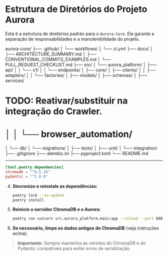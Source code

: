 # Estrutura de Diretórios do Projeto Aurora

Esta é a estrutura de diretórios padrão para o `Aurora-Core`. Ela garante a separação de responsabilidades e a manutenibilidade do projeto.

aurora-core/
├── .github/
│   └── workflows/
│       └── ci.yml
├── docs/
│   ├── ARCHITECTURE_SUMMARY.md
│   ├── CONVENTIONAL_COMMITS_EXAMPLES.md
│   └── PULL_REQUEST_CHECKLIST.md
├── src/
│   └── aurora_platform/
│       ├── api/
│       │   └── v1/
│       │       └── endpoints/
│       ├── core/
│       ├── clients/
│       │   ├── adapters/
│       │   └── factories/
│       ├── models/
│       ├── schemas/
│       ├── services/
# TODO: Reativar/substituir na integração do Crawler.
# │       │   └── browser_automation/
│       └── db/
│           └── migrations/
│
├── tests/
│   ├── unit/
│   └── integration/
├── .gitignore
├── alembic.ini
├── pyproject.toml
└── README.md

---



   ```toml
   [tool.poetry.dependencies]
   chromadb = "^0.5.20"
   pydantic = "^2.0.0"
   ```

4. **Sincronize e reinstale as dependências:**
   ```bash
   poetry lock --no-update
   poetry install
   ```

5. **Reinicie o servidor ChromaDB e o Aurora:**
   ```bash
   poetry run uvicorn src.aurora_platform.main:app --reload --port 8080
   ```

6. **Se necessário, limpe os dados antigos do ChromaDB** (veja instruções acima).

> **Importante:** Sempre mantenha as versões do ChromaDB e do Pydantic compatíveis para evitar erros de serialização.
